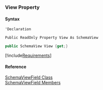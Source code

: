 ﻿### View Property

#### Syntax

```vbnet
'Declaration

Public ReadOnly Property View As SchemaView
```

```csharp
public SchemaView View {get;}
```

[!include[Requirements](../partials/requirements.md)]

#### Reference

[SchemaViewField Class](fcSDK~FChoice.Foundation.Clarify.Schema.SchemaViewField.md)  
[SchemaViewField Members](fcSDK~FChoice.Foundation.Clarify.Schema.SchemaViewField_members.md)